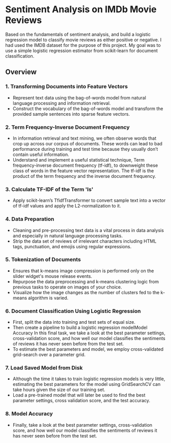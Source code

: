 # Sentiment Analysis on IMDb Movie Reviews
Based on the fundamentals of sentiment analysis, and build a logistic regression model to classify movie reviews as either positive or negative. I had used the  IMDB dataset for the purpose of this project. My goal was to use a simple logistic regression estimator from scikit-learn for document classification.


## Overview
### 1. Transforming Documents into Feature Vectors
- Represent text data using the bag-of-words model from natural language processing and information retrieval.
- Construct the vocabulary of the bag-of-words model and transform the provided sample sentences into sparse feature vectors.

### 2. Term Frequency-Inverse Document Frequency
- In information retrieval and text mining, we often observe words that crop up across our corpus of documents. These words can lead to bad performance during training and test time because they usually don’t contain useful information.
- Understand and implement a useful statistical technique, Term frequency-inverse document frequency (tf-idf), to downweight these class of words in the feature vector representation. The tf-idf is the product of the term frequency and the inverse document frequency.

### 3. Calculate TF-IDF of the Term 'Is'
- Apply scikit-learn’s TfidfTransformer to convert sample text into a vector of tf-idf values and apply the L2-normalization to it.

### 4. Data Preparation
- Cleaning and pre-processing text data is a vital process in data analysis and especially in natural language processing tasks.
- Strip the data set of reviews of irrelevant characters including HTML tags, punctuation, and emojis using regular expressions.

### 5. Tokenization of Documents
- Ensures that k-means image compression is performed only on the slider widget's mouse release events.
- Repurpose the data preprocessing and k-means clustering logic from previous tasks to operate on images of your choice.
- Visualize how the image changes as the number of clusters fed to the k-means algorithm is varied.

### 6. Document Classification Using Logistic Regression
- First, split the data into training and test sets of equal size.
- Then create a pipeline to build a logistic regression modelModel Accuracy
In this final task, we take a look at the best parameter settings, cross-validation score, and how well our model classifies the sentiments of reviews it has never seen before from the test set.
- To estimate the best parameters and model, we employ cross-validated grid-search over a parameter grid.

### 7. Load Saved Model from Disk
- Although the time it takes to train logistic regression models is very little, estimating the best parameters for the model using GridSearchCV can take hours given the size of our training set.
- Load a pre-trained model that will later be used to find the best parameter settings, cross validation score, and the test accuracy.

### 8. Model Accuracy
- Finally, take a look at the best parameter settings, cross-validation score, and how well our model classifies the sentiments of reviews it has never seen before from the test set.
